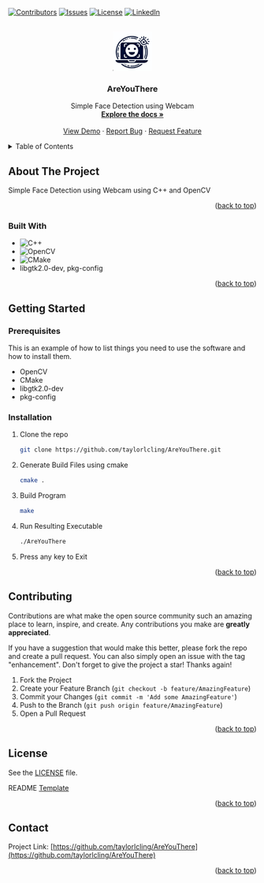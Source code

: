 <!-- Improved compatibility of back to top link: See: https://github.com/othneildrew/Best-README-Template/pull/73 -->
<a name="readme-top"></a>
<!--
*** Thanks for checking out the Best-README-Template. If you have a suggestion
*** that would make this better, please fork the repo and create a pull request
*** or simply open an issue with the tag "enhancement".
*** Don't forget to give the project a star!
*** Thanks again! Now go create something AMAZING! :D
-->



<!-- PROJECT SHIELDS -->
<!--
*** I'm using markdown "reference style" links for readability.
*** Reference links are enclosed in brackets [ ] instead of parentheses ( ).
*** See the bottom of this document for the declaration of the reference variables
*** for contributors-url, forks-url, etc. This is an optional, concise syntax you may use.
*** https://www.markdownguide.org/basic-syntax/#reference-style-links
-->
[![Contributors][contributors-shield]][contributors-url]
[![Issues][issues-shield]][issues-url]
[![License][license-shield]][license-url]
[![LinkedIn][linkedin-shield]][linkedin-url]

<!--
[![Forks][forks-shield]][forks-url]
[![Stargazers][stars-shield]][stars-url]
-->

<!-- PROJECT LOGO -->
<br />
<div align="center">
  <a href="https://github.com/taylorlcling/AreYouThere">
    <img src="AreYouThereLOGO.jpeg" alt="Logo" width="80" height="80">
  </a>

<h3 align="center">AreYouThere</h3>

  <p align="center">
    Simple Face Detection using Webcam
    <br />
    <a href="https://github.com/taylorlcling/AreYouThere"><strong>Explore the docs »</strong></a>
    <br />
    <br />
    <a href="https://github.com/taylorlcling/AreYouThere">View Demo</a>
    ·
    <a href="https://github.com/taylorlcling/AreYouThere/issues">Report Bug</a>
    ·
    <a href="https://github.com/taylorlcling/AreYouThere/issues">Request Feature</a>
  </p>
</div>



<!-- TABLE OF CONTENTS -->
<details>
  <summary>Table of Contents</summary>
  <ol>
    <li>
      <a href="#about-the-project">About The Project</a>
      <ul>
        <li><a href="#built-with">Built With</a></li>
      </ul>
    </li>
    <li>
      <a href="#getting-started">Getting Started</a>
      <ul>
        <li><a href="#prerequisites">Prerequisites</a></li>
        <li><a href="#installation">Installation</a></li>
      </ul>
    </li>
    <li><a href="#contributing">Contributing</a></li>
    <li><a href="#license">License</a></li>
    <li><a href="#contact">Contact</a></li>
  </ol>
</details>



<!-- ABOUT THE PROJECT -->
## About The Project

Simple Face Detection using Webcam using C++ and OpenCV

<p align="right">(<a href="#readme-top">back to top</a>)</p>


### Built With

* ![C++][C++]
* ![OpenCV][OpenCV]
* ![CMake][CMake]
* libgtk2.0-dev, pkg-config


<p align="right">(<a href="#readme-top">back to top</a>)</p>



<!-- GETTING STARTED -->
## Getting Started

### Prerequisites

This is an example of how to list things you need to use the software and how to install them.
* OpenCV
* CMake
* libgtk2.0-dev
* pkg-config


### Installation

1. Clone the repo
   ```sh
   git clone https://github.com/taylorlcling/AreYouThere.git
   ```
2. Generate Build Files using cmake
   ```sh
   cmake .
   ```
3. Build Program
   ```sh
   make
   ```
4. Run Resulting Executable
   ```sh
   ./AreYouThere
   ```
5. Press any key to Exit


<p align="right">(<a href="#readme-top">back to top</a>)</p>


<!-- CONTRIBUTING -->
## Contributing

Contributions are what make the open source community such an amazing place to learn, inspire, and create. Any contributions you make are **greatly appreciated**.

If you have a suggestion that would make this better, please fork the repo and create a pull request. You can also simply open an issue with the tag "enhancement".
Don't forget to give the project a star! Thanks again!

1. Fork the Project
2. Create your Feature Branch (`git checkout -b feature/AmazingFeature`)
3. Commit your Changes (`git commit -m 'Add some AmazingFeature'`)
4. Push to the Branch (`git push origin feature/AmazingFeature`)
5. Open a Pull Request

<p align="right">(<a href="#readme-top">back to top</a>)</p>



<!-- LICENSE -->
## License

See the [LICENSE](https://github.com/taylorlcling/AreYouThere/blob/master/LICENSE.txt) file.

README [Template](https://github.com/othneildrew/Best-README-Template)

<p align="right">(<a href="#readme-top">back to top</a>)</p>

<!-- CONTACT -->
## Contact

Project Link: [https://github.com/taylorlcling/AreYouThere](https://github.com/taylorlcling/AreYouThere)


<p align="right">(<a href="#readme-top">back to top</a>)</p>



<!-- MARKDOWN LINKS & IMAGES -->
<!-- https://www.markdownguide.org/basic-syntax/#reference-style-links -->
[contributors-shield]: https://img.shields.io/github/contributors/taylorlcling/AreYouThere.svg?style=for-the-badge
[contributors-url]: https://github.com/taylorlcling/AreYouThere/graphs/contributors
[forks-shield]: https://img.shields.io/github/forks/taylorlcling/AreYouThere.svg?style=for-the-badge
[forks-url]: https://github.com/taylorlcling/AreYouThere/network/members
[stars-shield]: https://img.shields.io/github/stars/taylorlcling/AreYouThere.svg?style=for-the-badge
[stars-url]: https://github.com/taylorlcling/AreYouThere/stargazers
[issues-shield]: https://img.shields.io/github/issues/taylorlcling/AreYouThere.svg?style=for-the-badge
[issues-url]: https://github.com/taylorlcling/AreYouThere/issues
[license-shield]: https://img.shields.io/github/license/taylorlcling/AreYouThere.svg?style=for-the-badge
[license-url]: https://github.com/taylorlcling/AreYouThere/blob/master/LICENSE.txt
[linkedin-shield]: https://img.shields.io/badge/-LinkedIn-black.svg?style=for-the-badge&logo=linkedin&colorB=555
[linkedin-url]: https://linkedin.com/in/TaylorLCling
[product-screenshot]: images/screenshot.png
[OpenCV]: https://img.shields.io/badge/opencv-%23white.svg?style=for-the-badge&logo=opencv&logoColor=white
[C++]: https://img.shields.io/badge/c++-%2300599C.svg?style=for-the-badge&logo=c%2B%2B&logoColor=white
[CMake]: https://img.shields.io/badge/CMake-%23008FBA.svg?style=for-the-badge&logo=cmake&logoColor=white
